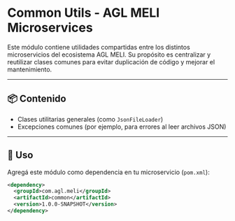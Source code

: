 # Common Utils - AGL MELI Microservices

Este módulo contiene utilidades compartidas entre los distintos microservicios del ecosistema AGL MELI. Su propósito es centralizar y reutilizar clases comunes para evitar duplicación de código y mejorar el mantenimiento.

---

## 📦 Contenido

- Clases utilitarias generales (como `JsonFileLoader`)
- Excepciones comunes (por ejemplo, para errores al leer archivos JSON)

---

## 🔧 Uso

Agregá este módulo como dependencia en tu microservicio (`pom.xml`):

```xml
<dependency>
  <groupId>com.agl.meli</groupId>
  <artifactId>common</artifactId>
  <version>1.0.0-SNAPSHOT</version>
</dependency>
